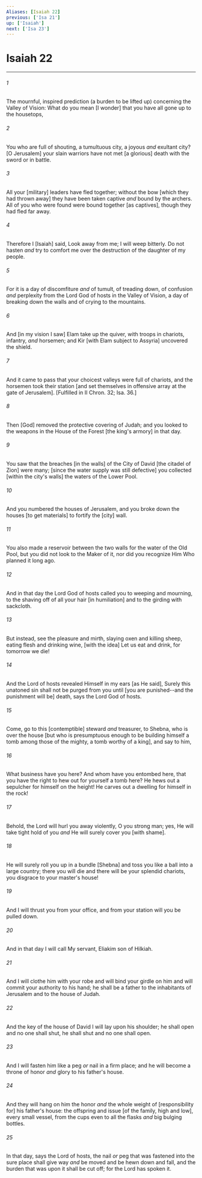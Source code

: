 ```yaml
---
Aliases: [Isaiah 22]
previous: ['Isa 21']
up: ['Isaiah']
next: ['Isa 23']
---
```

# Isaiah 22

***














###### 1 






The mournful, inspired prediction (a burden to be lifted up) concerning the Valley of Vision: What do you mean [I wonder] that you have all gone up to the housetops, 













###### 2 






You who are full of shouting, a tumultuous city, a joyous _and_ exultant city? [O Jerusalem] your slain warriors have not met [a glorious] death with the sword or in battle. 













###### 3 






All your [military] leaders have fled together; without the bow [which they had thrown away] they have been taken captive _and_ bound by the archers. All of you who were found were bound together [as captives], though they had fled far away. 













###### 4 






Therefore I [Isaiah] said, Look away from me; I will weep bitterly. Do not hasten _and_ try to comfort me over the destruction of the daughter of my people. 













###### 5 






For it is a day of discomfiture _and_ of tumult, of treading down, of confusion _and_ perplexity from the Lord God of hosts in the Valley of Vision, a day of breaking down the walls and of crying to the mountains. 













###### 6 






And [in my vision I saw] Elam take up the quiver, with troops in chariots, infantry, _and_ horsemen; and Kir [with Elam subject to Assyria] uncovered the shield. 













###### 7 






And it came to pass that your choicest valleys were full of chariots, and the horsemen took their station [and set themselves in offensive array at the gate of Jerusalem]. [Fulfilled in II Chron. 32; Isa. 36.] 













###### 8 






Then [God] removed the protective covering of Judah; and you looked to the weapons in the House of the Forest [the king's armory] in that day. 













###### 9 






You saw that the breaches [in the walls] of the City of David [the citadel of Zion] were many; [since the water supply was still defective] you collected [within the city's walls] the waters of the Lower Pool. 













###### 10 






And you numbered the houses of Jerusalem, and you broke down the houses [to get materials] to fortify the [city] wall. 













###### 11 






You also made a reservoir between the two walls for the water of the Old Pool, but you did not look to the Maker of it, nor did you recognize Him Who planned it long ago. 













###### 12 






And in that day the Lord God of hosts called you to weeping and mourning, to the shaving off of all your hair [in humiliation] and to the girding with sackcloth. 













###### 13 






But instead, see the pleasure and mirth, slaying oxen and killing sheep, eating flesh and drinking wine, [with the idea] Let us eat and drink, for tomorrow we die! 













###### 14 






And the Lord of hosts revealed Himself in my ears [as He said], Surely this unatoned sin shall not be purged from you until [you are punished--and the punishment will be] death, says the Lord God of hosts. 













###### 15 






Come, go to this [contemptible] steward _and_ treasurer, to Shebna, who is over the house [but who is presumptuous enough to be building himself a tomb among those of the mighty, a tomb worthy of a king], and say to him, 













###### 16 






What business have you here? And whom have you entombed here, that you have the right to hew out for yourself a tomb here? He hews out a sepulcher for himself on the height! He carves out a dwelling for himself in the rock! 













###### 17 






Behold, the Lord will hurl you away violently, O you strong man; yes, He will take tight hold of you _and_ He will surely cover you [with shame]. 













###### 18 






He will surely roll you up in a bundle [Shebna] and toss you like a ball into a large country; there you will die and there will be your splendid chariots, you disgrace to your master's house! 













###### 19 






And I will thrust you from your office, and from your station will you be pulled down. 













###### 20 






And in that day I will call My servant, Eliakim son of Hilkiah. 













###### 21 






And I will clothe him with your robe and will bind your girdle on him and will commit your authority to his hand; he shall be a father to the inhabitants of Jerusalem and to the house of Judah. 













###### 22 






And the key of the house of David I will lay upon his shoulder; he shall open and no one shall shut, he shall shut and no one shall open. 













###### 23 






And I will fasten him like a peg _or_ nail in a firm place; and he will become a throne of honor _and_ glory to his father's house. 













###### 24 






And they will hang on him the honor _and_ the whole weight of [responsibility for] his father's house: the offspring and issue [of the family, high and low], every small vessel, from the cups even to all the flasks _and_ big bulging bottles. 













###### 25 






In that day, says the Lord of hosts, the nail _or_ peg that was fastened into the sure place shall give way _and_ be moved and be hewn down and fall, and the burden that was upon it shall be cut off; for the Lord has spoken it.
